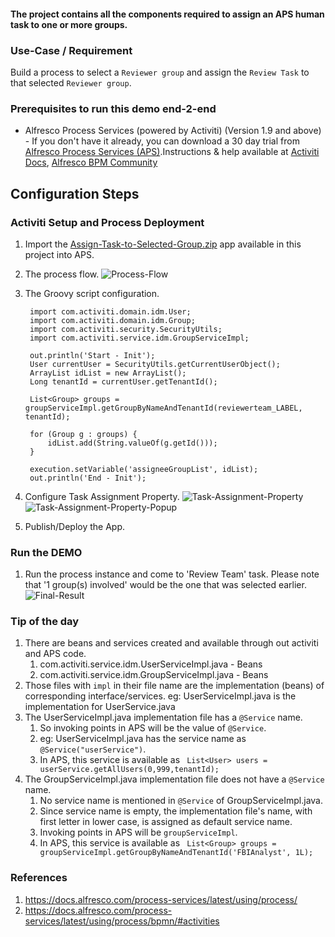 #### The project contains all the components required to assign an APS human task to one or more groups.

### Use-Case / Requirement
Build a process to select a `Reviewer group` and assign the `Review Task` to that selected `Reviewer group`.


### Prerequisites to run this demo end-2-end

* Alfresco Process Services (powered by Activiti) (Version 1.9 and above) - If you don't have it already, you can download a 30 day trial from [Alfresco Process Services (APS)](https://www.alfresco.com/products/business-process-management/alfresco-activiti).Instructions & help available at [Activiti Docs](http://docs.alfresco.com/activiti/docs/), [Alfresco BPM Community](https://community.alfresco.com/community/bpm)


## Configuration Steps

### Activiti Setup and Process Deployment
1. Import the [Assign-Task-to-Selected-Group.zip](Assign-Task-to-Selected-Group.zip) app available in this project into APS.
2. The process flow.  ![Process-Flow](images/Process-Flow.png)
3. The Groovy script configuration.
   ```
    import com.activiti.domain.idm.User;
    import com.activiti.domain.idm.Group;
    import com.activiti.security.SecurityUtils;
    import com.activiti.service.idm.GroupServiceImpl;

    out.println('Start - Init');
    User currentUser = SecurityUtils.getCurrentUserObject();
    ArrayList idList = new ArrayList();
    Long tenantId = currentUser.getTenantId();

    List<Group> groups = groupServiceImpl.getGroupByNameAndTenantId(reviewerteam_LABEL, tenantId);

    for (Group g : groups) {
        idList.add(String.valueOf(g.getId()));
    }

    execution.setVariable('assigneeGroupList', idList);
    out.println('End - Init');
    ```

4. Configure Task Assignment Property.
   ![Task-Assignment-Property](images/Task-Assignment-Property.png)
   ![Task-Assignment-Property-Popup](images/Task-Assignment-Property-Popup.png)

5. Publish/Deploy the App.


### Run the DEMO
1. Run the process instance and come to 'Review Team' task. Please note that '1 group(s) involved' would be the one that was selected earlier.
    ![Final-Result](images/Final-Result.png)

### Tip of the day
1. There are beans and services created and available through out activiti and APS code.
   1. com.activiti.service.idm.UserServiceImpl.java - Beans
   2. com.activiti.service.idm.GroupServiceImpl.java - Beans
2. Those files with `impl` in their file name are the implementation (beans) of corresponding interface/services.
   eg: UserServiceImpl.java is the implementation for UserService.java
3. The UserServiceImpl.java implementation file has a `@Service` name.
   1. So invoking points in APS will be the value of `@Service`.
   2. eg: UserServiceImpl.java has the service name as `@Service("userService")`.
   3. In APS, this service is available as ` List<User> users = userService.getAllUsers(0,999,tenantId);`
4. The GroupServiceImpl.java implementation file does not have a `@Service` name.
   1. No service name is mentioned in `@Service` of GroupServiceImpl.java.
   2. Since service name is empty, the implementation file's name, with first letter in lower case, is assigned as default service name.
   3. Invoking points in APS will be `groupServiceImpl`.
   4. In APS, this service is available as ` List<Group> groups = groupServiceImpl.getGroupByNameAndTenantId('FBIAnalyst', 1L);`

### References
1. https://docs.alfresco.com/process-services/latest/using/process/
2. https://docs.alfresco.com/process-services/latest/using/process/bpmn/#activities
